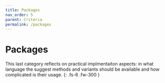 ```yaml
---
title: Packages
nav_order: 5
parent: Criteria
permalink: /packages
---
```


# Packages

This last category reflects on practical implmentaiton aspects: in what language the suggest methods and variants should be available and how complicated is their usage.
{: .fs-6 .fw-300 }
